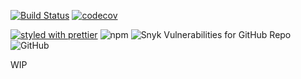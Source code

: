 [![Build Status](https://travis-ci.com/nosachamos/ters.svg?branch=master)](https://travis-ci.com/nosachamos/ters)
[![codecov](https://codecov.io/gh/nosachamos/ters/branch/master/graph/badge.svg)](https://codecov.io/gh/nosachamos/ters)

[![styled with prettier](https://img.shields.io/badge/styled_with-prettier-ff69b4.svg)](https://github.com/prettier/prettier)
![npm](https://img.shields.io/npm/v/ters.svg)
![Snyk Vulnerabilities for GitHub Repo](https://img.shields.io/snyk/vulnerabilities/github/nosachamos/ters.svg)
![GitHub](https://img.shields.io/github/license/nosachamos/ters.svg)



WIP
